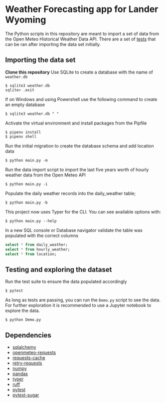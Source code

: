 # Weather Forecasting app for Lander Wyoming
The Python scripts in this repository are meant to import a set of data from the Open Meteo Historical Weather Data API.
There are a set of [tests](test_weather_records.py) that can be ran after importing the data set initially.

## Importing the data set
**Clone this repository**
Use SQLite to create a database with the name of `weather.db`
```shell
$ sqlite3 weather.db
sqlite> .exit
```
If on Windows and using Powershell use the following command to create an empty database
```shell
$ sqlite3 weather.db " "
```
Activate the virtual environment and install packages from the Pipfile
```shell
$ pipenv install
$ pipenv shell
```
Run the initial migration to create the database schema and add location data
```shell
$ python main.py -m
```
Run the data import script to import the last five years worth of hourly weather data from the Open Meteo API
```shell
$ python main.py -i
```
Populate the daily weather records into the daily_weather table;
```shell
$ python main.py -b
```

This project now uses Typer for the CLI. You can see available options with:
```shell
$ python main.py --help
```
In a new SQL console or Database navigator validate the table was populated with the correct columns
```sql
select * from daily_weather;
select * from hourly_weather;
select * from location;
```
## Testing and exploring the dataset
Run the test suite to ensure the data populated accordingly
```shell
$ pytest
```
As long as tests are passing, you can run the `Demo.py` script to see the data.
For further exploration it is recommended to use a Jupyter notebook to explore the data.
```shell
$ python Demo.py
```

## Dependencies
- [sqlalchemy](https://pypi.org/project/SQLAlchemy/)
- [openmeteo-requests](https://pypi.org/project/openmeteo-requests/)
- [requests-cache](https://pypi.org/project/requests-cache/)
- [retry-requests](https://pypi.org/project/retry-requests/)
- [numpy](https://pypi.org/project/numpy/)
- [pandas](https://pypi.org/project/pandas/)
- [typer](https://pypi.org/project/typer/)
- [ruff](https://pypi.org/project/ruff/)
- [pytest](https://pypi.org/project/pytest/)
- [pytest-sugar](https://pypi.org/project/pytest-sugar/)